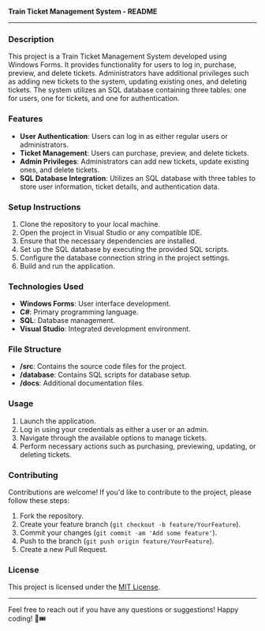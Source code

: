 **Train Ticket Management System - README**

---

### Description

This project is a Train Ticket Management System developed using Windows Forms. It provides functionality for users to log in, purchase, preview, and delete tickets. Administrators have additional privileges such as adding new tickets to the system, updating existing ones, and deleting tickets. The system utilizes an SQL database containing three tables: one for users, one for tickets, and one for authentication.

### Features

- **User Authentication**: Users can log in as either regular users or administrators.
- **Ticket Management**: Users can purchase, preview, and delete tickets.
- **Admin Privileges**: Administrators can add new tickets, update existing ones, and delete tickets.
- **SQL Database Integration**: Utilizes an SQL database with three tables to store user information, ticket details, and authentication data.

### Setup Instructions

1. Clone the repository to your local machine.
2. Open the project in Visual Studio or any compatible IDE.
3. Ensure that the necessary dependencies are installed.
4. Set up the SQL database by executing the provided SQL scripts.
5. Configure the database connection string in the project settings.
6. Build and run the application.

### Technologies Used

- **Windows Forms**: User interface development.
- **C#**: Primary programming language.
- **SQL**: Database management.
- **Visual Studio**: Integrated development environment.

### File Structure

- **/src**: Contains the source code files for the project.
- **/database**: Contains SQL scripts for database setup.
- **/docs**: Additional documentation files.

### Usage

1. Launch the application.
2. Log in using your credentials as either a user or an admin.
3. Navigate through the available options to manage tickets.
4. Perform necessary actions such as purchasing, previewing, updating, or deleting tickets.

### Contributing

Contributions are welcome! If you'd like to contribute to the project, please follow these steps:

1. Fork the repository.
2. Create your feature branch (`git checkout -b feature/YourFeature`).
3. Commit your changes (`git commit -am 'Add some feature'`).
4. Push to the branch (`git push origin feature/YourFeature`).
5. Create a new Pull Request.

### License

This project is licensed under the [MIT License](LICENSE).

---

Feel free to reach out if you have any questions or suggestions! Happy coding! 🚂🎟️

